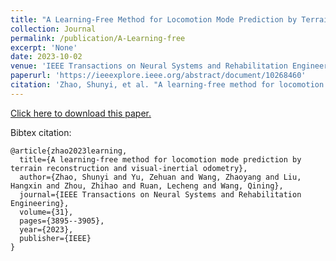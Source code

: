 ```yaml
---
title: "A Learning-Free Method for Locomotion Mode Prediction by Terrain Reconstruction and Visual-Inertial Odometry"
collection: Journal
permalink: /publication/A-Learning-free
excerpt: 'None'
date: 2023-10-02
venue: 'IEEE Transactions on Neural Systems and Rehabilitation Engineering'
paperurl: 'https://ieeexplore.ieee.org/abstract/document/10268460'
citation: 'Zhao, Shunyi, et al. "A learning-free method for locomotion mode prediction by terrain reconstruction and visual-inertial odometry." IEEE Transactions on Neural Systems and Rehabilitation Engineering 31 (2023): 3895-3905.'
---
```


[Click here to download this paper.](https://ieeexplore.ieee.org/abstract/document/10268460)

Bibtex citation:
```
@article{zhao2023learning,
  title={A learning-free method for locomotion mode prediction by terrain reconstruction and visual-inertial odometry},
  author={Zhao, Shunyi and Yu, Zehuan and Wang, Zhaoyang and Liu, Hangxin and Zhou, Zhihao and Ruan, Lecheng and Wang, Qining},
  journal={IEEE Transactions on Neural Systems and Rehabilitation Engineering},
  volume={31},
  pages={3895--3905},
  year={2023},
  publisher={IEEE}
}
```